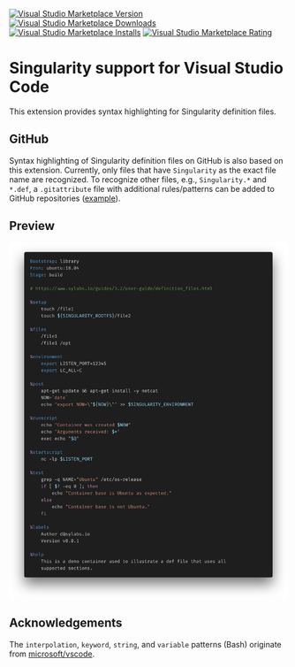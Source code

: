 [![Visual Studio Marketplace Version](https://img.shields.io/visual-studio-marketplace/v/onnovalkering.vscode-singularity)](https://marketplace.visualstudio.com/items?itemName=onnovalkering.vscode-singularity)
[![Visual Studio Marketplace Downloads](https://img.shields.io/visual-studio-marketplace/d/onnovalkering.vscode-singularity)](https://marketplace.visualstudio.com/items?itemName=onnovalkering.vscode-singularity)
[![Visual Studio Marketplace Installs](https://img.shields.io/visual-studio-marketplace/i/onnovalkering.vscode-singularity)](https://marketplace.visualstudio.com/items?itemName=onnovalkering.vscode-singularity)
[![Visual Studio Marketplace Rating](https://img.shields.io/visual-studio-marketplace/r/onnovalkering.vscode-singularity)](https://marketplace.visualstudio.com/items?itemName=onnovalkering.vscode-singularity)

# Singularity support for Visual Studio Code

This extension provides syntax highlighting for Singularity definition files.

## GitHub
Syntax highlighting of Singularity definition files on GitHub is also based on this extension. 
Currently, only files that have `Singularity` as the exact file name are recognized. 
To recognize other files, e.g., `Singularity.*` and `*.def`, a `.gitattribute` file with additional rules/patterns can be added to GitHub repositories ([example](https://github.com/onnovalkering/vscode-singularity/blob/master/.gitattributes)).

## Preview

<img src="https://raw.githubusercontent.com/onnovalkering/vscode-singularity/master/images/preview.png" alt="preview" width="900"/>

## Acknowledgements
The `interpolation`, `keyword`, `string`, and `variable` patterns (Bash) originate from [microsoft/vscode](https://github.com/microsoft/vscode).